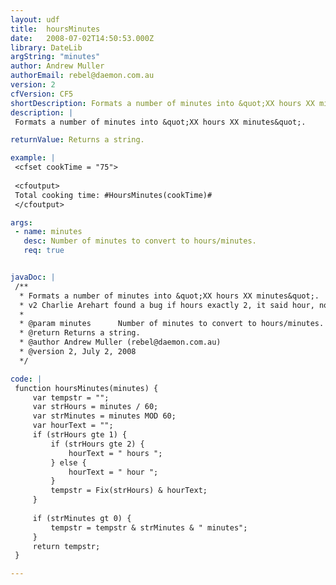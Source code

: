 ```yaml
---
layout: udf
title:  hoursMinutes
date:   2008-07-02T14:50:53.000Z
library: DateLib
argString: "minutes"
author: Andrew Muller
authorEmail: rebel@daemon.com.au
version: 2
cfVersion: CF5
shortDescription: Formats a number of minutes into &quot;XX hours XX minutes&quot;.
description: |
 Formats a number of minutes into &quot;XX hours XX minutes&quot;.

returnValue: Returns a string.

example: |
 <cfset cookTime = "75">
 
 <cfoutput>
 Total cooking time: #HoursMinutes(cookTime)#
 </cfoutput>

args:
 - name: minutes
   desc: Number of minutes to convert to hours/minutes.
   req: true


javaDoc: |
 /**
  * Formats a number of minutes into &quot;XX hours XX minutes&quot;.
  * v2 Charlie Arehart found a bug if hours exactly 2, it said hour, not hours
  * 
  * @param minutes      Number of minutes to convert to hours/minutes. (Required)
  * @return Returns a string. 
  * @author Andrew Muller (rebel@daemon.com.au) 
  * @version 2, July 2, 2008 
  */

code: |
 function hoursMinutes(minutes) {
     var tempstr = "";
     var strHours = minutes / 60;
     var strMinutes = minutes MOD 60;
     var hourText = "";
     if (strHours gte 1) {
         if (strHours gte 2) {
             hourText = " hours ";
         } else {
             hourText = " hour ";
         }
         tempstr = Fix(strHours) & hourText;
     }
     
     if (strMinutes gt 0) {
         tempstr = tempstr & strMinutes & " minutes";
     }
     return tempstr;
 }

---
```


